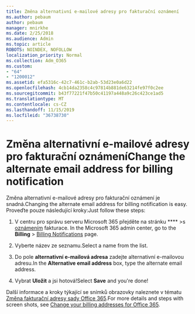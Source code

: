 ```yaml
---
title: Změna alternativní e-mailové adresy pro fakturační oznámení
ms.author: pebaum
author: pebaum
manager: mnirkhe
ms.date: 2/25/2018
ms.audience: Admin
ms.topic: article
ROBOTS: NOINDEX, NOFOLLOW
localization_priority: Normal
ms.collection: Adm_O365
ms.custom:
- "64"
- "1200012"
ms.assetid: efa5316c-42c7-461c-b2ab-53d23e0a6d22
ms.openlocfilehash: 4cb14da2358c4c97814b881de63214fe97f0c2ee
ms.sourcegitcommit: b43f77221f47b50c41197a448a9c26c423ce1ad5
ms.translationtype: MT
ms.contentlocale: cs-CZ
ms.lasthandoff: 11/15/2019
ms.locfileid: "36738730"
---
```

# <a name="change-the-alternate-email-address-for-billing-notification"></a><span data-ttu-id="ca8d3-102">Změna alternativní e-mailové adresy pro fakturační oznámení</span><span class="sxs-lookup"><span data-stu-id="ca8d3-102">Change the alternate email address for billing notification</span></span>

<span data-ttu-id="ca8d3-103">Změna alternativní e-mailové adresy pro fakturační oznámení je snadná.</span><span class="sxs-lookup"><span data-stu-id="ca8d3-103">Changing the alternate email address for billing notification is easy.</span></span> <span data-ttu-id="ca8d3-104">Proveďte pouze následující kroky:</span><span class="sxs-lookup"><span data-stu-id="ca8d3-104">Just follow these steps:</span></span>
  
1. <span data-ttu-id="ca8d3-105">V centru pro správu serveru Microsoft 365 přejděte na stránku \*\*\*\* \>s [oznámením](https://go.microsoft.com/fwlink/p/?linkid=853212) fakturace.  </span><span class="sxs-lookup"><span data-stu-id="ca8d3-105">In the Microsoft 365 admin center, go to the **Billing** \>  [Billing Notifications](https://go.microsoft.com/fwlink/p/?linkid=853212) page.</span></span>

2. <span data-ttu-id="ca8d3-106">Vyberte název ze seznamu.</span><span class="sxs-lookup"><span data-stu-id="ca8d3-106">Select a name from the list.</span></span>

3. <span data-ttu-id="ca8d3-107">Do pole **alternativní e-mailová adresa** zadejte alternativní e-mailovou adresu.</span><span class="sxs-lookup"><span data-stu-id="ca8d3-107">In the **Alternative email address** box, type the alternate email address.</span></span>

4. <span data-ttu-id="ca8d3-108">Vybrat **Uložit** a jsi hotová!</span><span class="sxs-lookup"><span data-stu-id="ca8d3-108">Select **Save** and you're done!</span></span>

<span data-ttu-id="ca8d3-109">Další informace a kroky týkající se snímků obrazovky naleznete v tématu [Změna fakturační adresy sady Office 365](https://docs.microsoft.com/office365/admin/subscriptions-and-billing/change-your-billing-addresses).</span><span class="sxs-lookup"><span data-stu-id="ca8d3-109">For more details and steps with screen shots, see [Change your billing addresses for Office 365](https://docs.microsoft.com/office365/admin/subscriptions-and-billing/change-your-billing-addresses).</span></span>
  